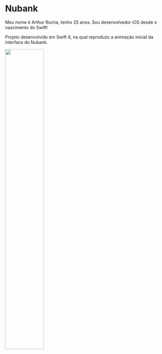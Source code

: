 # Nubank

Meu nome é Arthur Rocha, tenho 25 anos. Sou desenvolvedor iOS desde o nascimento do Swift!

Projeto desenvolvido em Swift 4, na qual reproduzo a animação inicial da interface do Nubank.

<img src="https://github.com/zionix357/nubank/blob/master/nubank.gif" width="50%" height="50%">
